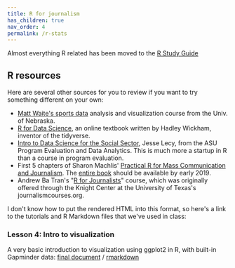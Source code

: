 ```yaml
---
title: R for journalism
has_children: true
nav_order: 4
permalink: /r-stats
---
```


Almost everything R related has been moved to the [R Study Guide](https://cronkitedata.github.io/rstudyguide)


## R resources

Here are several other sources for you to review if you want to try something different on your own:

* [Matt Waite's sports data](http://mattwaite.github.io/sports/index.html) analysis and visualization course from the Univ. of Nebraska.
* [R for Data Science](http://r4ds.had.co.nz/), an online textbook written by Hadley Wickham, inventor of the tidyverse.
* [Intro to Data Science for the Social Sector](https://ds4ps.github.io/Data-Science-Class/TEXTBOOK/docs/introduction-to-r.html), Jesse Lecy, from the ASU Program Evaluation and Data Analytics. This is much more a startup in R than a course in program evaluation.
* First 5 chapters of Sharon Machlis' [Practical R for Mass Communication and Journalism](http://www.machlis.com/R4Journalists/index.html). The [entire book](https://www.amazon.com/Practical-Mass-Communication-Journalism-Chapman/dp/1138726915) should be available by early 2019.
* Andrew Ba Tran's "[R for Journalists](https://learn.r-journalism.com/en/)" course, which was originally offered through the Knight Center at the University of Texas's journalismcourses.org.


I don't know how to put the rendered HTML into this format, so here's a link to the tutorials and R Markdown files that we've used in class:


### Lesson 4: Intro to visualization
A very basic introduction to visualization using ggplot2 in R, with built-in Gapminder data: [final document](04-ggplot-intro.html) / [rmarkdown](https://github.com/cronkitedata/cronkite-docs/blob/master/rmd-files/04-ggplot-intro.Rmd)
